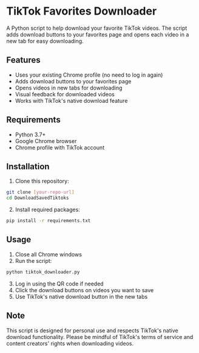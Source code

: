 # TikTok Favorites Downloader

A Python script to help download your favorite TikTok videos. The script adds download buttons to your favorites page and opens each video in a new tab for easy downloading.

## Features

- Uses your existing Chrome profile (no need to log in again)
- Adds download buttons to your favorites page
- Opens videos in new tabs for downloading
- Visual feedback for downloaded videos
- Works with TikTok's native download feature

## Requirements

- Python 3.7+
- Google Chrome browser
- Chrome profile with TikTok account

## Installation

1. Clone this repository:
```bash
git clone [your-repo-url]
cd DownloadSavedTiktoks
```

2. Install required packages:
```bash
pip install -r requirements.txt
```

## Usage

1. Close all Chrome windows
2. Run the script:
```bash
python tiktok_downloader.py
```
3. Log in using the QR code if needed
4. Click the download buttons on videos you want to save
5. Use TikTok's native download button in the new tabs

## Note

This script is designed for personal use and respects TikTok's native download functionality. Please be mindful of TikTok's terms of service and content creators' rights when downloading videos.
